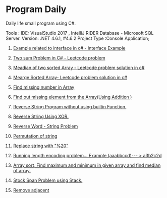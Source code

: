# Program Daily
Daily life small program  using C#. 

Tools : 
IDE: VisualStudio 2017 , IntelliJ RIDER
Database -  Microsoft SQL Server.
Version: .NET 4.6.1, #4.6.2
Project Type :Console Application;

1) [Example related to interface in c# - Interface Example](https://github.com/hraverkar/ProgramForDaily/blob/master/InterfaceExample.cs)
2) [Two sum Problem in C# - Leetcode problem](https://github.com/hraverkar/ProgramForDaily/blob/master/TwoSum.cs)
3) [Meadian of two sorted Array - Leetcode problem solution in c#](https://github.com/hraverkar/ProgramForDaily/blob/master/MedianOfTwoSortedArray.cs)
4) [Mearge Sorted Array-  Leetcode problem solution in c#](https://github.com/hraverkar/ProgramForDaily/blob/master/SortedArray.cs)
5) [Find missing number in Array](https://github.com/hraverkar/ProgramForDaily/blob/master/FindMissingNumber.cs)
6) [Find out missing element from the Array(Using Addition )](https://github.com/hraverkar/ProgramForDaily/blob/master/MissingElementFromArray.cs)
7) [Reverse String Program without using builtin Function.](https://github.com/hraverkar/ProgramForDaily/blob/master/ReverseString.cs)
8) [Reverse String Using XOR.](https://github.com/hraverkar/ProgramForDaily/blob/master/ReverseStringsusingXOR.cs)
9) [Reverse Word - String Problem](https://github.com/hraverkar/ProgramForDaily/blob/master/ReveseWord.cs)
10) [Permutation of string ](https://github.com/hraverkar/ProgramForDaily/blob/master/StringPermutation.cs)
11) [Replace string with "%20"](https://github.com/hraverkar/ProgramForDaily/blob/master/RepalceStringWithWord.cs)
12) [Running length encoding problem... Example (aaabbccd)--- > a3b2c2d](https://github.com/hraverkar/ProgramForDaily/blob/master/RunningLengthIncoading.cs)
13) [Array sort,  Find maximum and minimum in given array and find median of array.](https://github.com/hraverkar/ProgramForDaily/blob/master/ArrayOperation.cs)
14) [Stock Span Problem using Stack.](https://github.com/hraverkar/ProgramForDaily/commit/93de734a5f8e9d969a4a3e1358741177b5f66e9f)

15) [Remove adjacent ](https://github.com/hraverkar/ProgramForDaily/commit/2a48be2570b1d5ab2168a26be3b1edc539170d0e)



